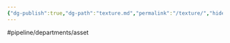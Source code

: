 ```yaml
---
{"dg-publish":true,"dg-path":"texture.md","permalink":"/texture/","hide":true}
---
```


#pipeline/departments/asset 